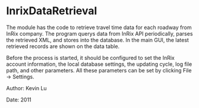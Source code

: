 InrixDataRetrieval
==================

The module has the code to retrieve travel time data for each roadway from InRix company. 
The program querys data from InRix API periodically, parses the retrieved XML, and stores into the database.
In the main GUI, the latest retrieved records are shown on the data table.

Before the process is started, it should be configured to set the InRix account information, 
the local database settings, the updating cycle, log file path, and other parameters. 
All these parameters can be set by clicking File -> Settings.


Author: Kevin Lu

Date: 2011
